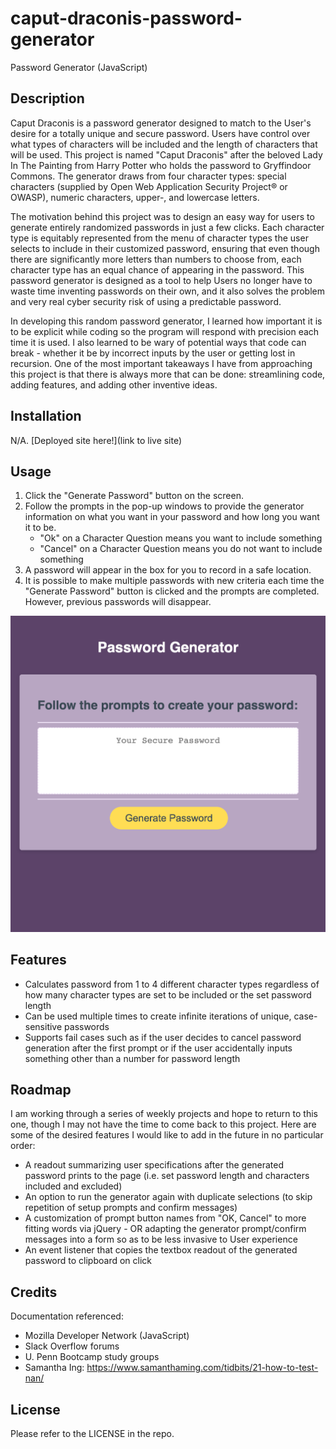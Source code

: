 # caput-draconis-password-generator
Password Generator (JavaScript)

## Description 

 Caput Draconis is a password generator designed to match to the User's desire for a totally unique and secure password. Users have control over what types of characters will be included and the length of characters that will be used. This project is named "Caput Draconis" after the beloved Lady In The Painting from Harry Potter who holds the password to Gryffindoor Commons. The generator draws from four character types: special characters (supplied by Open Web Application Security Project® or OWASP), numeric characters, upper-, and lowercase letters.
 
 The motivation behind this project was to design an easy way for users to generate entirely randomized passwords in just a few clicks. Each character type is equitably represented from the menu of character types  the user selects to include in their customized password, ensuring that even though there are significantly more letters than numbers to choose from, each character type has an equal chance of appearing in the password. This password generator is designed as a tool to help Users no longer have to waste time inventing passwords on their own, and it also solves the problem and very real cyber security risk of using a predictable password. 
 
 In developing this random password generator, I learned how important it is to be explicit while coding so the program will respond with precision each time it is used. I also learned to be wary of potential ways that code can break - whether it be by incorrect inputs by the user or getting lost in recursion. One of the most important takeaways I have from approaching this project is that there is always more that can be done: streamlining code, adding features, and adding other inventive ideas.


## Installation 

 N/A. [Deployed site here!](link to live site)
 

## Usage 

 1. Click the "Generate Password" button on the screen.
 2. Follow the prompts in the pop-up windows to provide the generator information on what you want in your password and how long you want it to be.
    - "Ok" on a Character Question means you want to include something
    - "Cancel" on a Character Question means you do not want to include something
 3. A password will appear in the box for you to record in a safe location.
 4. It is possible to make multiple passwords with new criteria each time the "Generate Password" button is clicked and the prompts are completed. However, previous passwords will disappear.

   ![Lavender purple screenshot with lighter focal point containing the password generator. A sunflower yellow button reading "Generate Password" rests below a white textbox with placeholder text "Your Secure Password."](./Assets/images/screencapture-password-generator.png) 


## Features 

 - Calculates password from 1 to 4 different character types regardless of how many character types are set to be included or the set password length
 - Can be used multiple times to create infinite iterations of unique, case-sensitive passwords
 - Supports fail cases such as if the user decides to cancel password generation after the first prompt or if the user accidentally inputs something other than a number for password length


## Roadmap

 I am working through a series of weekly projects and hope to return to this one, though I may not have the time to come back to this project. Here are some of the desired features I would like to add in the future in no particular order:

 - A readout summarizing user specifications after the generated password prints to the page (i.e. set password length and characters included and excluded)
 - An option to run the generator again with duplicate selections (to skip repetition of setup prompts and confirm messages)
 - A customization of prompt button names from "OK, Cancel" to more fitting words via jQuery - OR adapting the generator prompt/confirm messages into a form so as to be less invasive to User experience
 - An event listener that copies the textbox readout of the generated password to clipboard on click


## Credits 

 Documentation referenced: 

 - Mozilla Developer Network (JavaScript)
 - Slack Overflow forums
 - U. Penn Bootcamp study groups
 - Samantha Ing: https://www.samanthaming.com/tidbits/21-how-to-test-nan/


## License 

Please refer to the LICENSE in the repo.